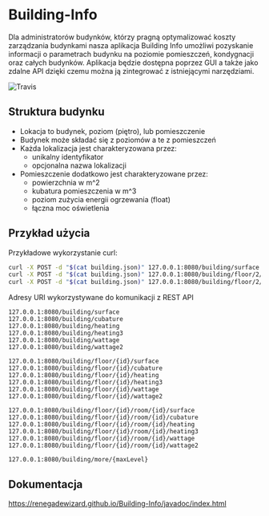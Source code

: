 # Building-Info
Dla administratorów budynków, którzy pragną optymalizować koszty zarządzania budynkami  nasza aplikacja Building Info umożliwi pozyskanie informacji o parametrach budynku na poziomie pomieszczeń, kondygnacji oraz całych budynków. Aplikacja będzie dostępna poprzez GUI a także jako zdalne API dzięki czemu można ją zintegrować z istniejącymi narzędziami. 

![Travis](https://travis-ci.org/RenegadeWizard/Building-Info.svg?branch=master)

## Struktura budynku
* Lokacja to budynek, poziom (piętro), lub pomieszczenie
* Budynek może składać się z poziomów a te z pomieszczeń
* Każda lokalizacja jest charakteryzowana przez:
    * unikalny identyfikator
   * opcjonalna nazwa lokalizacji
* Pomieszczenie dodatkowo jest charakteryzowane przez:
   * powierzchnia w m^2
   * kubatura pomieszczenia w m^3
   * poziom zużycia energii ogrzewania (float)
   * łączna moc oświetlenia

## Przykład użycia

Przykładowe wykorzystanie curl:
```bash
curl -X POST -d "$(cat building.json)" 127.0.0.1:8080/building/surface
curl -X POST -d "$(cat building.json)" 127.0.0.1:8080/building/floor/2/cubature
curl -X POST -d "$(cat building.json)" 127.0.0.1:8080/building/floor/2/room/4/wattage
```

Adresy URI wykorzystywane do komunikacji z REST API
```$xslt
127.0.0.1:8080/building/surface
127.0.0.1:8080/building/cubature
127.0.0.1:8080/building/heating
127.0.0.1:8080/building/heating3
127.0.0.1:8080/building/wattage
127.0.0.1:8080/building/wattage2

127.0.0.1:8080/building/floor/{id}/surface
127.0.0.1:8080/building/floor/{id}/cubature
127.0.0.1:8080/building/floor/{id}/heating
127.0.0.1:8080/building/floor/{id}/heating3  
127.0.0.1:8080/building/floor/{id}/wattage 
127.0.0.1:8080/building/floor/{id}/wattage2 

127.0.0.1:8080/building/floor/{id}/room/{id}/surface
127.0.0.1:8080/building/floor/{id}/room/{id}/cubature
127.0.0.1:8080/building/floor/{id}/room/{id}/heating
127.0.0.1:8080/building/floor/{id}/room/{id}/heating3
127.0.0.1:8080/building/floor/{id}/room/{id}/wattage
127.0.0.1:8080/building/floor/{id}/room/{id}/wattage2

127.0.0.1:8080/building/more/{maxLevel}
```

## Dokumentacja

https://renegadewizard.github.io/Building-Info/javadoc/index.html